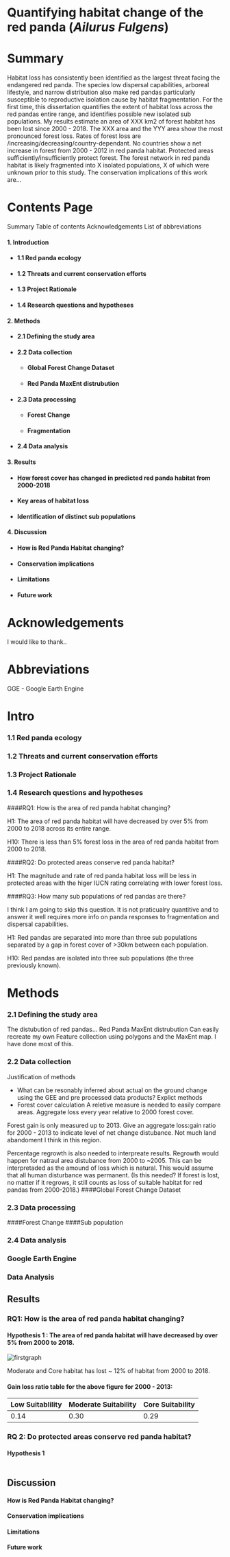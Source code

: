 
# Quantifying habitat change of the red panda (_Ailurus Fulgens_)

# Summary 
Habitat loss has consistently been identified as the largest threat facing the endangered red panda. The species low dispersal capabilities, arboreal lifestyle, and narrow distribution also make red pandas particularly susceptible to reproductive isolation cause by habitat fragmentation. For the first time, this dissertation quantifies the extent of habitat loss across the red pandas entire range, and identifies possible new isolated sub populations. My results estimate an area of XXX km2 of forest habitat has been lost since 2000 - 2018. The XXX area and the YYY area show the most pronounced forest loss. Rates of forest loss are /increasing/decreasing/country-dependant. No countries show a net increase in forest from 2000 - 2012 in red panda habitat. Protected areas sufficiently/insufficiently protect forest. The forest network in red panda habitat is likely fragmented into X isolated populations, X of which were unknown prior to this study. The conservation implications of this work are...

# Contents Page
Summary
Table of contents
Acknowledgements
List of abbreviations

#### 1. Introduction 
- #### 1.1 Red panda ecology
- #### 1.2 Threats and current conservation efforts 
- #### 1.3 Project Rationale 
- #### 1.4 Research questions and hypotheses

#### 2. Methods
* #### 2.1 Defining the study area
* #### 2.2 Data collection 
    * #### Global Forest Change Dataset
    * #### Red Panda MaxEnt distrubution 
* #### 2.3 Data processing
    * #### Forest Change 
    * #### Fragmentation
* #### 2.4 Data analysis

#### 3. Results
* #### How forest cover has changed in predicted red panda habitat from 2000-2018
* #### Key areas of habitat loss
* #### Identification of distinct sub populations 

#### 4. Discussion 
* #### How is Red Panda Habitat changing?
* #### Conservation implications
* #### Limitations 
* #### Future work

# Acknowledgements
I would like to thank.. 

# Abbreviations 
GGE - Google Earth Engine 

# Intro 
### 1.1 Red panda ecology
### 1.2 Threats and current conservation efforts 
### 1.3 Project Rationale 
### 1.4 Research questions and hypotheses
####RQ1: How is the area of red panda habitat changing?

H1: The area of red panda habitat will have decreased by over 5% from 2000 to 2018 across its entire range.

H10: There is less than 5% forest loss in the area of red panda habitat from 2000 to 2018.

####RQ2: Do protected areas conserve red panda habitat? 

H1: The magnitude and rate of red panda habitat loss will be less in protected areas with the higer IUCN rating correlating with lower forest loss. 



####RQ3: How many sub populations of red pandas are there? 

I think I am going to skip this question. It is not praticualry quantitive and to answer it well requires more info on panda responses to fragmentation and dispersal capabilities. 

H1: Red pandas are separated into more than three sub populations separated by a gap in forest cover of >30km between each population.

H10: Red pandas are isolated into three sub populations (the three previously known).

# Methods 
### 2.1 Defining the study area
The distubution of red pandas... 
Red Panda MaxEnt distrubution 
Can easily recreate my own Feature collection using polygons and the MaxEnt map. I have done most of this. 
### 2.2 Data collection 
Justification of methods 
- What can be resonably inferred about actual on the ground change using the GEE and pre processed data products?
Explict methods 
- Forest cover calculation
A reletive measure is needed to easily compare areas. Aggregate loss every year relative to 2000 forest cover. 



Forest gain is only measured up to 2013. Give an aggregate loss:gain ratio for 2000 - 2013 to indicate level of net change distubance. Not much land abandoment I think in this region. 

Percentage regrowth is also needed to interpreate results. Regrowth would happen for natraul area distubance from 2000 to ~2005. This can be interpretaded as the amound of loss which is natural. This would assume that all human disturbance was permanent. (Is this needed? If forest is lost, no matter if it regrows, it still counts as loss of suitable habitat for red pandas from 2000-2018.)
####Global Forest Change Dataset

### 2.3 Data processing
####Forest Change 
####Sub population
### 2.4 Data analysis


### Google Earth Engine 

### Data Analysis 

## Results
### RQ1: How is the area of red panda habitat changing?
#### Hypothesis 1 : The area of red panda habitat will have decreased by over 5% from 2000 to 2018.
![firstgraph](./Rplot.jpeg)

Moderate and Core habitat has lost ~ 12% of habitat from 2000 to 2018.

#### Gain loss ratio table for the above figure for 2000 - 2013:

| Low Suitablility| Moderate Suitability  | Core Suitability |
| ------------- |-------------| -----|
| 0.14     | 0.30 | 0.29 |


### RQ 2: Do protected areas conserve red panda habitat?
#### Hypothesis 1
<image of example figure>



## Discussion 

#### How is Red Panda Habitat changing?
#### Conservation implications
#### Limitations 
#### Future work


